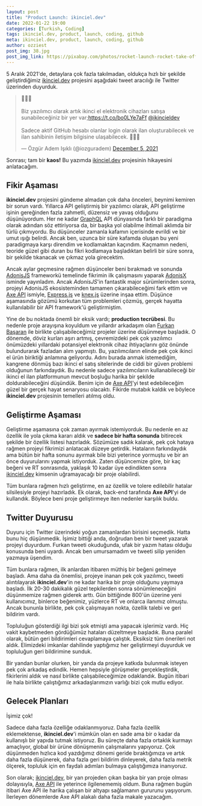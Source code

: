 ```yaml
---
layout: post
title: "Product Launch: ikinciel.dev"
date: 2022-01-22 19:00
categories: [Turkish, Coding]
tags: ikinciel.dev, product, launch, coding, github
meta: ikinciel.dev, product, launch, coding, github
author: ozziest
post_img: 38.jpg
post_img_link: https://pixabay.com/photos/rocket-launch-rocket-take-off-67643/
---
```


5 Aralık 2021'de, detaylara çok fazla takılmadan, oldukça hızlı bir şekilde geliştirdiğimiz [ikinciel.dev](https://ikinciel.dev/) projesini aşağıdaki tweet aracılığı ile Twitter üzerinden duyurduk.

<blockquote class="twitter-tweet tw-align-center"><p lang="tr" dir="ltr">🎉🎉🎉<br><br>Biz yazılımcı olarak artık ikinci el elektronik cihazları satışa sunabileceğiniz bir yer var;<a href="https://t.co/bo0LYe7aFf">https://t.co/bo0LYe7aFf</a> <a href="https://twitter.com/ikincieldev?ref_src=twsrc%5Etfw">@ikincieldev</a> <br><br>Sadece aktif GitHub hesabı olanlar login olarak ilan oluşturabilecek ve ilan sahibinin iletişim bilgisine ulaşabilecek. 🥳🥳🥳</p>&mdash; Özgür Adem Işıklı (@iozguradem) <a href="https://twitter.com/iozguradem/status/1467488966656024578?ref_src=twsrc%5Etfw">December 5, 2021</a></blockquote> <script async src="https://platform.twitter.com/widgets.js" charset="utf-8"></script>

Sonrası; tam bir **kaos!** Bu yazımda [ikinciel.dev](https://ikinciel.dev/) projesinin hikayesini anlatacağım.

## Fikir Aşaması

**ikinciel.dev** projesini gündeme almadan çok daha önceleri, beynimi kemiren bir sorun vardı. Yıllarca API geliştirmiş bir yazılımcı olarak, API geliştirme işinin gereğinden fazla zahmetli, düzensiz ve yavaş olduğunu düşünüyordum. Her ne kadar [GraphQL](https://graphql.org/) API dünyasında farklı bir paradigma olarak adından söz ettiriyorsa da, bir başka yol olabilme ihtimali aklımda bir türlü çıkmıyordu. Bu düşünceler zamanla kafamın içerisinde evrildi ve bir umut ışığı belirdi. Ancak ben, uzunca bir süre kafamda oluşan bu yeni paradigmaya karşı direndim ve kodlamaktan kaçındım. Kaçmamın nedeni, teoride güzel gibi duran bu fikri kodlamaya başladıktan belirli bir süre sonra, bir şekilde tıkanacak ve çıkmaz yola girecektim.

Ancak aylar geçmesine rağmen düşünceler beni bırakmadı ve sonunda [AdonisJS](https://adonisjs.com/) frameworkü temelinde fikrimin ilk çalışmasını yaparak [AdonisX](https://adonisx.github.io/) isminde yayınladım. Ancak _AdonisJS_'in fantastik major sürümlerinden sonra, projeyi AdonisJS ekosisteminden tamamen çıkarabileceğimi fark ettim ve [Axe API](https://axe-api.github.io/) ismiyle, [Express.js](https://expressjs.com/) ve [knex.js](https://knexjs.org/) üzerine inşaa ettim. Düşünce aşamasında gözümü korkutan tüm problemleri çözmüş, gerçek hayatta kullanılabilir bir API framework'ü geliştirmiştim.

Yine de bu noktada önemli bir eksik vardı; **production tecrübesi**. Bu nedenle proje arayışına koyuldum ve yıllardır arkadaşım olan [Furkan Başaran](https://twitter.com/frknbasaran) ile birlikte çalışabileceğimiz projeler üzerine düşünmeye başladık. O dönemde, döviz kurları aşırı artmış, çevremizdeki pek çok yazılımcı önümüzdeki yıllardaki potansiyel elektronik cihaz ihtiyaçlarını göz önünde bulundurarak fazladan alım yapmıştı. Bu, yazılımcıların elinde pek çok ikinci el ürün biriktiği anlamına geliyordu. Adını burada anmak istemediğim, kangrene dönmüş bazı ikinci el satış sitelerinde de ciddi bir güven problemi olduğunun farkındaydık. Bu nedenle sadece yazılımcıların kullanabileceği bir ikinci el ilan platformunun mevcut boşluğu harika bir şekilde doldurabileceğini düşündük. Benim için de [Axe API](https://axe-api.github.io/)'yi test edebileceğim güzel bir gerçek hayat senaryosu olacaktı. Fikirde mutabık kaldık ve böylece **ikinciel.dev** projesinin temelleri atılmış oldu.

## Geliştirme Aşaması

Geliştirme aşamasına çok zaman ayırmak istemiyorduk. Bu nedenle en az özellik ile yola çıkma kararı aldık ve **sadece bir hafta sonunda** bitirecek şekilde bir özellik listesi hazırladık. Sözümüze sadık kalarak, pek çok hataya rağmen projeyi fikrimizi anlatacak düzeye getirdik. Hataların farkındaydık ama bütün bir hafta sonunu ayırmak bile bizi yeterince yormuştu ve bir an önce duyurularını yapmak istiyorduk. Zaten düşüncemize göre, bir kaç beğeni ve RT sonrasında, yaklaşık 10 kadar üye edindikten sonra [ikinciel.dev](https://ikinciel.dev/) kimsenin uğramayacağı bir proje olabilirdi.

Tüm bunlara rağmen hızlı geliştirme, en az özellik ve tolere edilebilir hatalar silsilesiyle projeyi hazırladık. Ek olarak, back-end tarafında **Axe API**'yi de kullandık. Böylece beni proje geliştirmeye iten nedenler karşılık buldu.

## Twitter Duyurusu

Duyuru için Twitter üzerindeki yoğun zamanlardan birisini seçmedik. Hatta bunu hiç düşünmedik. İşimiz bittiği anda, doğrudan ben bir tweet yazarak projeyi duyurdum. Furkan tweeti okuduğunda, ufak bir yazım hatası olduğu konusunda beni uyardı. Ancak ben umursamadım ve tweeti silip yeniden yazmaya üşendim.

Tüm bunlara rağmen, ilk anlardan itibaren müthiş bir beğeni gelmeye başladı. Ama daha da önemlisi, projeye inanan pek çok yazılımcı, tweeti alıntılayarak **ikinciel.dev**'in ne kadar harika bir proje olduğunu yaymaya başladı. İlk 20-30 dakikalık güzel tepkilerden sonra sönümleneceğini düşünmemize rağmen giderek arttı. Gün bittiğinde 800'ün üzerine yeni kullanıcımız, binlerce beğenimiz, yüzlerce RT ve onlarca ilanımız olmuştu. Ancak bununla birlikte, pek çok çalışmayan nokta, özellik talebi ve geri bildirim vardı.

Topluluğun gösterdiği ilgi bizi şok etmişti ama yapacak işlerimiz vardı. Hiç vakit kaybetmeden gördüğümüz hataları düzeltmeye başladık. Buna paralel olarak, bütün geri bildirimleri cevaplamaya çalıştık. Eksiksiz tüm önerileri not aldık. Elimizdeki imkanlar dahilinde yaptığımız her geliştirmeyi duyurduk ve topluluğun geri bildirimine sunduk.

Bir yandan bunlar olurken, bir yanda da projeye katkıda bulunmak isteyen pek çok arkadaş edindik. Hemen hepsiyle görüşmeler gerçekleştirdik, fikirlerini aldık ve nasıl birlikte çalışabileceğimize odaklandık. Bugün itibari ile hala birlikte çalıştığımız arkadaşlarımızın varlığı bizi çok mutlu ediyor.

## Gelecek Planları

İşimiz çok!

Sadece daha fazla özelliğe odaklanmıyoruz. Daha fazla özellik eklemektense, **ikinciel.dev**'i mümkün olan en sade ama bir o kadar da kullanışlı bir yapıda tutmak istiyoruz. Bu süreçte daha fazla ortaklık kurmayı amaçlıyor, global bir ürüne dönüşmenin çalışmalarını yapıyoruz. Çok düşünmeden hızlıca kod yazdığımız dönemi geride bıraktığımıza ve artık daha fazla düşünerek, daha fazla geri bildirim dinleyerek, daha fazla metrik ölçerek, topluluk için en faydalı adımları bulmaya çalıştığımıza inanıyoruz.

Son olarak; [ikinciel.dev](https://ikinciel.dev/), bir yan projeden çıkan başka bir yan proje olması dolayısıyla, [Axe API](https://axe-api.github.io/) ile yeterince ilgilenememiş oldum. Buna rağmen bugün itibari Axe API ile harika çalışan bir altyapı sağlamanın gururunu yaşıyorum. İlerleyen dönemlerde Axe API alakalı daha fazla makale yazacağım.
